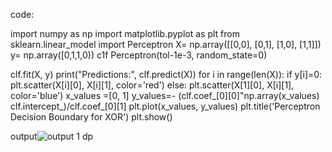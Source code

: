 code:

import numpy as np
import matplotlib.pyplot as plt
from sklearn.linear_model import Perceptron
X= np.array([[0,0], [0,1], [1,0], [1,1]])
y= np.array([0,1,1,0))
c1f Perceptron(tol-1e-3, random_state=0)

clf.fit(X, y)
print("Predictions:", clf.predict(X))
for i in range(len(X)):
      if y[i]=0:
            plt.scatter(X[i][0], X[i][1], color='red')
      else:
            plt.scatter(X[1][0], X[i][1], color='blue')
x_values =[0, 1]
y_values=- (clf.coef_[0][0]"np.array(x_values) clf.intercept_)/clf.coef_[0][1]
plt.plot(x_values, y_values)
plt.title('Perceptron Decision Boundary for XOR')
plt.show()

output![output 1 dp](https://github.com/user-attachments/assets/bd67c9f7-7fea-46e9-9d7f-24f29b441c01)
